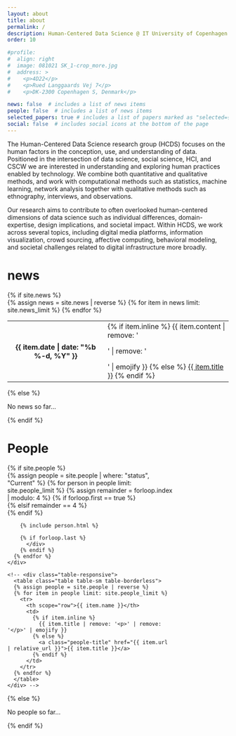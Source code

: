 ```yaml
---
layout: about
title: about
permalink: /
description: Human-Centered Data Science @ IT University of Copenhagen.
order: 10

#profile:
#  align: right
#  image: 081021 SK_1-crop_more.jpg
#  address: >
#    <p>4D22</p>
#    <p>Rued Langgaards Vej 7</p>
#    <p>DK-2300 Copenhagen S, Denmark</p>

news: false  # includes a list of news items
people: false  # includes a list of news items
selected_papers: true # includes a list of papers marked as "selected={true}"
social: false  # includes social icons at the bottom of the page
---
```


The Human-Centered Data Science research group (HCDS) focuses on the human factors in the conception, use, and understanding of data. Positioned in the intersection of data science, social science, HCI, and CSCW we are interested in understanding and exploring human practices enabled by technology. We combine both quantitative and qualitative methods, and work with computational methods such as statistics, machine learning, network analysis together with qualitative methods such as ethnography, interviews, and observations.

Our research aims to contribute to often overlooked human-centered dimensions of data science such as individual differences, domain-expertise, design implications, and societal impact. Within HCDS, we work across several topics, including digital media platforms, information visualization, crowd sourcing, affective computing, behavioral modeling, and societal challenges related to digital infrastructure more broadly.

<div class="news">
  <h1>news</h1>
  {% if site.news  %}
    <div class="table-responsive">
      <table class="table table-sm table-borderless">
      {% assign news = site.news | reverse %}
      {% for item in news limit: site.news_limit %}
        <tr>
          <th scope="row">{{ item.date | date: "%b %-d, %Y" }}</th>
          <td>
            {% if item.inline %}
              {{ item.content | remove: '<p>' | remove: '</p>' | emojify }}
            {% else %}
              <a class="news-title" href="{{ item.url | relative_url }}">{{ item.title }}</a>
            {% endif %}
          </td>
        </tr>
      {% endfor %}
      </table>
    </div>
  {% else %}
    <p>No news so far...</p>
  {% endif %}
</div>

<div class="People">
  <h1>People</h1>
  {% if site.people  %}
    <div class="container" style="width:75%">
      <!-- {% assign people = site.people | where: "group", "Faculty" | sort: "started" %} -->
      {% assign people = site.people | where: "status", "Current" %}
      {% for person in people limit: site.people_limit %}
        {% assign remainder = forloop.index | modulo: 4 %}
        {% if forloop.first == true %}
          <div class="row">
        {% elsif remainder == 4 %}
          </div>
          <div class="row">
        {% endif %}

        {% include person.html %}

        {% if forloop.last %}
          </div>
        {% endif %}
      {% endfor %}
    </div>

    <!-- <div class="table-responsive">
      <table class="table table-sm table-borderless">
      {% assign people = site.people | reverse %}
      {% for item in people limit: site.people_limit %}
        <tr>
          <th scope="row">{{ item.name }}</th>
          <td>
            {% if item.inline %}
              {{ item.title | remove: '<p>' | remove: '</p>' | emojify }}
            {% else %}
              <a class="people-title" href="{{ item.url | relative_url }}">{{ item.title }}</a>
            {% endif %}
          </td>
        </tr>
      {% endfor %}
      </table>
    </div> -->
  {% else %}
    <p>No people so far...</p>
  {% endif %}
</div>
<script type="text/javascript">
// randomize order within each row
var rows = document.getElementsByClassName('row')
for(var i = 0; i < rows.length; i++) {
  var row = rows[i]
  for (var j = row.children.length; j >= 0; j--) {
    row.appendChild(row.children[Math.random() * j | 0]);
  }
}
</script>





